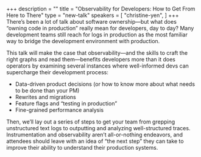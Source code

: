 +++
description = ""
title = "Observability for Developers: How to Get From Here to There"
type = "new-talk"
speakers = [
        "christine-yen",
]
+++
There’s been a lot of talk about software ownership—but what does “owning code in production” really mean for developers, day to day? Many development teams still reach for logs in production as the most familiar way to bridge the development environment with production.

This talk will make the case that observability—and the skills to craft the right graphs and read them—benefits developers more than it does operators by examining several instances where well-informed devs can supercharge their development process:

* Data-driven product decisions (or how to know more about what needs to be done than your PM)
* Rewrites and migrations
* Feature flags and “testing in production”
* Fine-grained performance analysis

Then, we’ll lay out a series of steps to get your team from grepping unstructured text logs to outputting and analyzing well-structured traces. Instrumentation and observability aren’t all-or-nothing endeavors, and attendees should leave with an idea of “the next step” they can take to improve their ability to understand their production systems.